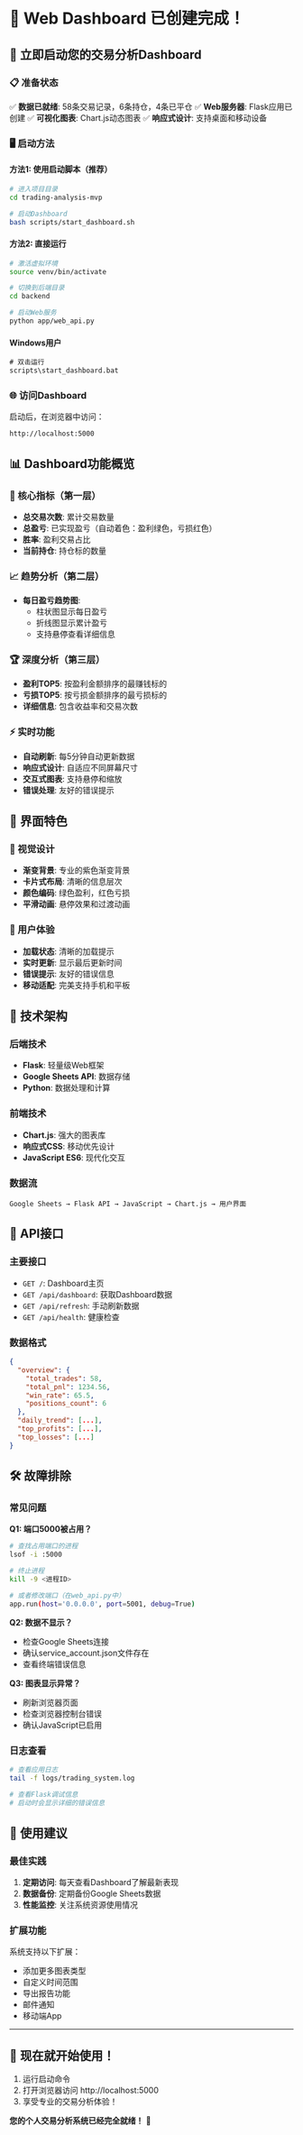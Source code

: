 # 🎉 Web Dashboard 已创建完成！

## 🚀 立即启动您的交易分析Dashboard

### 📋 准备状态
✅ **数据已就绪**: 58条交易记录，6条持仓，4条已平仓
✅ **Web服务器**: Flask应用已创建
✅ **可视化图表**: Chart.js动态图表
✅ **响应式设计**: 支持桌面和移动设备

### 🖥️ 启动方法

#### 方法1: 使用启动脚本（推荐）
```bash
# 进入项目目录
cd trading-analysis-mvp

# 启动Dashboard
bash scripts/start_dashboard.sh
```

#### 方法2: 直接运行
```bash
# 激活虚拟环境
source venv/bin/activate

# 切换到后端目录
cd backend

# 启动Web服务
python app/web_api.py
```

#### Windows用户
```cmd
# 双击运行
scripts\start_dashboard.bat
```

### 🌐 访问Dashboard

启动后，在浏览器中访问：
```
http://localhost:5000
```

## 📊 Dashboard功能概览

### 🎯 核心指标（第一层）
- **总交易次数**: 累计交易数量
- **总盈亏**: 已实现盈亏（自动着色：盈利绿色，亏损红色）
- **胜率**: 盈利交易占比
- **当前持仓**: 持仓标的数量

### 📈 趋势分析（第二层）
- **每日盈亏趋势图**:
  - 柱状图显示每日盈亏
  - 折线图显示累计盈亏
  - 支持悬停查看详细信息

### 🏆 深度分析（第三层）
- **盈利TOP5**: 按盈利金额排序的最赚钱标的
- **亏损TOP5**: 按亏损金额排序的最亏损标的
- **详细信息**: 包含收益率和交易次数

### ⚡ 实时功能
- **自动刷新**: 每5分钟自动更新数据
- **响应式设计**: 自适应不同屏幕尺寸
- **交互式图表**: 支持悬停和缩放
- **错误处理**: 友好的错误提示

## 🎨 界面特色

### 💎 视觉设计
- **渐变背景**: 专业的紫色渐变背景
- **卡片式布局**: 清晰的信息层次
- **颜色编码**: 绿色盈利，红色亏损
- **平滑动画**: 悬停效果和过渡动画

### 📱 用户体验
- **加载状态**: 清晰的加载提示
- **实时更新**: 显示最后更新时间
- **错误提示**: 友好的错误信息
- **移动适配**: 完美支持手机和平板

## 🔧 技术架构

### 后端技术
- **Flask**: 轻量级Web框架
- **Google Sheets API**: 数据存储
- **Python**: 数据处理和计算

### 前端技术
- **Chart.js**: 强大的图表库
- **响应式CSS**: 移动优先设计
- **JavaScript ES6**: 现代化交互

### 数据流
```
Google Sheets → Flask API → JavaScript → Chart.js → 用户界面
```

## 📝 API接口

### 主要接口
- `GET /`: Dashboard主页
- `GET /api/dashboard`: 获取Dashboard数据
- `GET /api/refresh`: 手动刷新数据
- `GET /api/health`: 健康检查

### 数据格式
```json
{
  "overview": {
    "total_trades": 58,
    "total_pnl": 1234.56,
    "win_rate": 65.5,
    "positions_count": 6
  },
  "daily_trend": [...],
  "top_profits": [...],
  "top_losses": [...]
}
```

## 🛠️ 故障排除

### 常见问题

**Q1: 端口5000被占用？**
```bash
# 查找占用端口的进程
lsof -i :5000

# 终止进程
kill -9 <进程ID>

# 或者修改端口（在web_api.py中）
app.run(host='0.0.0.0', port=5001, debug=True)
```

**Q2: 数据不显示？**
- 检查Google Sheets连接
- 确认service_account.json文件存在
- 查看终端错误信息

**Q3: 图表显示异常？**
- 刷新浏览器页面
- 检查浏览器控制台错误
- 确认JavaScript已启用

### 日志查看
```bash
# 查看应用日志
tail -f logs/trading_system.log

# 查看Flask调试信息
# 启动时会显示详细的错误信息
```

## 🎯 使用建议

### 最佳实践
1. **定期访问**: 每天查看Dashboard了解最新表现
2. **数据备份**: 定期备份Google Sheets数据
3. **性能监控**: 关注系统资源使用情况

### 扩展功能
系统支持以下扩展：
- 添加更多图表类型
- 自定义时间范围
- 导出报告功能
- 邮件通知
- 移动端App

---

## 🎊 现在就开始使用！

1. 运行启动命令
2. 打开浏览器访问 http://localhost:5000
3. 享受专业的交易分析体验！

**您的个人交易分析系统已经完全就绪！** 🚀